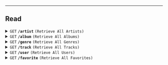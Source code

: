 
-----------------------------------
## Read

<details>
  <summary>
    <code>GET</code> <code><b>/artist</b></code> <code>(Retrieve All Artists)</code></summary>
    + Response 200 (application/json)
    + Attributes (array[Artist])
</details>

<details>
  <summary>
    <code>GET</code> <code><b>/album</b></code> <code>(Retrieve All Albums)</code></summary>
    + Response 200 (application/json)
    + Attributes (array[Album])
</details>

<details>
  <summary>
    <code>GET</code> <code><b>/genre</b></code> <code>(Retrieve All Genres)</code></summary>
    + Response 200 (application/json)
    + Attributes (array[Genre])
</details>

<details>
  <summary>
    <code>GET</code> <code><b>/track</b></code> <code>(Retrieve All Tracks)</code></summary>
    + Response 200 (application/json)
    + Attributes (array[Track])
</details>

<details>
  <summary>
    <code>GET</code> <code><b>/user</b></code> <code>(Retrieve All Users)</code></summary>
    + Response 200 (application/json)
    + Attributes (array[User])
</details>

<details>
  <summary>
    <code>GET</code> <code><b>/favorite</b></code> <code>(Retrieve All Favorites)</code></summary>
    + Response 200 (application/json)
    + Attributes (array[Favorite])
</details>
